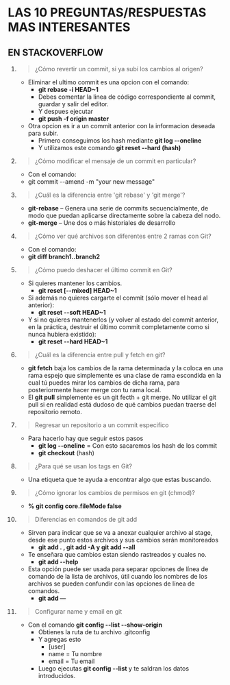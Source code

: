 # LAS 10 PREGUNTAS/RESPUESTAS MAS INTERESANTES
## EN STACKOVERFLOW
1. >¿Cómo revertir un commit, si ya subí los cambios al origen?
    - Eliminar el ultimo commit es una opcion con el comando:
        - **git rebase -i HEAD~1**
        - Debes comentar la linea de código correspondiente al commit, guardar y salir del editor.
        - Y despues ejecutar
        - **git push -f origin master**
    - Otra opcion es ir a un commit anterior con la informacion deseada para subir.
        - Primero conseguimos los hash mediante **git log --oneline**
        - Y utilizamos este comando **git reset --hard (hash)**
2. > ¿Cómo modificar el mensaje de un commit en particular?
    - Con el comando:
    - git commit --amend -m "your new message"
3. > ¿Cuál es la diferencia entre 'git rebase' y 'git merge'?
    - **git-rebase** – Genera una serie de commits secuencialmente, de modo que puedan aplicarse directamente sobre la cabeza del nodo.
    - **git-merge** – Une dos o más historiales de desarrollo
4. > ¿Cómo ver qué archivos son diferentes entre 2 ramas con Git?
    - Con el comando:
    - **git diff branch1..branch2**
5. > ¿Cómo puedo deshacer el último commit en Git?
    - Si quieres mantener los cambios.
        - **git reset [--mixed] HEAD~1**
    - Si además no quieres cargarte el commit (sólo mover el head al anterior):
        - **git reset --soft HEAD~1**
    - Y si no quieres mantenerlos (y volver al estado del commit anterior, en la práctica, destruir el último commit completamente como si nunca hubiera existido):
        - **git reset --hard HEAD~1**
6. > ¿Cuál es la diferencia entre pull y fetch en git?
    - **git fetch** baja los cambios de la rama determinada y la coloca en una rama espejo que simplemente es una clase de rama escondida en la cual tú puedes mirar los cambios de dicha rama, para posteriormente hacer merge con tu rama local.
    - El **git pull** simplemente es un git fecth + git merge. No utilizar el git pull si en realidad está dudoso de qué cambios puedan traerse del repositorio remoto.
7. > Regresar un repositorio a un commit especifico
    - Para hacerlo hay que seguir estos pasos
        - **git log --oneline** = Con esto sacaremos los hash de los commit
        - **git checkout** (hash)
8. > ¿Para qué se usan los tags en Git?
    - Una etiqueta que te ayuda a encontrar algo que estas buscando.
9. > ¿Cómo ignorar los cambios de permisos en git (chmod)?
    - **% git config core.fileMode false**
10. > Diferencias en comandos de git add
    - Sirven para indicar que se va a anexar cualquier archivo al stage, desde ese punto estos archivos y sus cambios serán monitoreados
        - **git add . , git add -A  y git add --all**
    - Te enseñara que cambios estan siendo rastreados y cuales no.
        - **git add --help**
    - Esta opción puede ser usada para separar opciones de línea de comando de la lista de archivos, útil cuando los nombres de los archivos se pueden confundir con las opciones de línea de comandos.
       - **git add —** 

11. >Configurar name y email en git
    - Con el comando **git config --list --show-origin**
        - Obtienes la ruta de tu archivo .gitconfig
        - Y agregas esto
            - [user] 
            - name = Tu nombre 
            - email = Tu email
        - Luego ejecutas **git config --list** y te saldran los datos introducidos.
